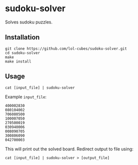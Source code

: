 # sudoku-solver

Solves sudoku puzzles.

## Installation

```
git clone https://github.com/lol-cubes/sudoku-solver.git
cd sudoku-solver
make
make install
```

## Usage

`cat [input_file] | sudoku-solver`

Example `input_file`:

```
400002830
080104002
706080500
100007050
270500019
030940006
008090705
300806090
042700003
```

This will print out the solved board.
Redirect output to file using:

`cat [input_file] | sudoku-solver > [output_file]`